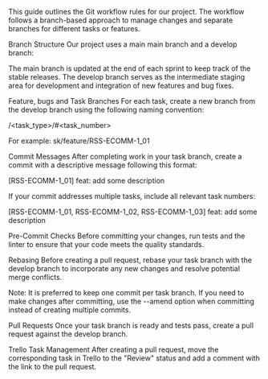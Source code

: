 This guide outlines the Git workflow rules for our project. The workflow follows a branch-based approach to manage changes and separate branches for different tasks or features.

Branch Structure
Our project uses a main main branch and a develop branch:

The main branch is updated at the end of each sprint to keep track of the stable releases.
The develop branch serves as the intermediate staging area for development and integration of new features and bug fixes.

Feature, bugs and Task Branches
For each task, create a new branch from the develop branch using the following naming convention:

<initials>/<task_type>/#<task_number>


For example: sk/feature/RSS-ECOMM-1_01

Commit Messages
After completing work in your task branch, create a commit with a descriptive message following this format:

[RSS-ECOMM-1_01] feat: add some description


If your commit addresses multiple tasks, include all relevant task numbers:

[RSS-ECOMM-1_01, RSS-ECOMM-1_02, RSS-ECOMM-1_03] feat: add some description


Pre-Commit Checks
Before committing your changes, run tests and the linter to ensure that your code meets the quality standards.

Rebasing
Before creating a pull request, rebase your task branch with the develop branch to incorporate any new changes and resolve potential merge conflicts.

Note: It is preferred to keep one commit per task branch. If you need to make changes after committing, use the --amend option when committing instead of creating multiple commits.

Pull Requests
Once your task branch is ready and tests pass, create a pull request against the develop branch.

Trello Task Management
After creating a pull request, move the corresponding task in Trello to the "Review" status and add a comment with the link to the pull request.